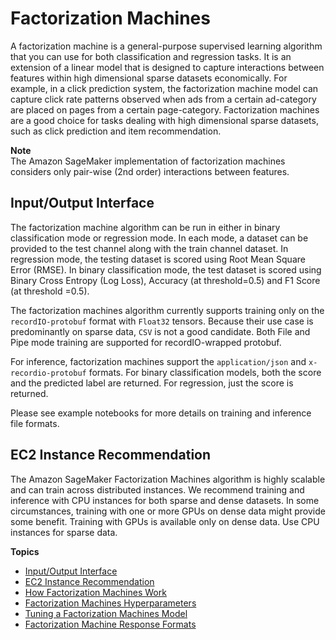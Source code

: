 # Factorization Machines<a name="fact-machines"></a>

A factorization machine is a general\-purpose supervised learning algorithm that you can use for both classification and regression tasks\. It is an extension of a linear model that is designed to capture interactions between features within high dimensional sparse datasets economically\. For example, in a click prediction system, the factorization machine model can capture click rate patterns observed when ads from a certain ad\-category are placed on pages from a certain page\-category\. Factorization machines are a good choice for tasks dealing with high dimensional sparse datasets, such as click prediction and item recommendation\.

**Note**  
The Amazon SageMaker implementation of factorization machines considers only pair\-wise \(2nd order\) interactions between features\.

## Input/Output Interface<a name="fm-inputoutput"></a>

The factorization machine algorithm can be run in either in binary classification mode or regression mode\. In each mode, a dataset can be provided to the test channel along with the train channel dataset\. In regression mode, the testing dataset is scored using Root Mean Square Error \(RMSE\)\. In binary classification mode, the test dataset is scored using Binary Cross Entropy \(Log Loss\), Accuracy \(at threshold=0\.5\) and F1 Score \(at threshold =0\.5\)\.

The factorization machines algorithm currently supports training only on the `recordIO-protobuf` format with `Float32` tensors\. Because their use case is predominantly on sparse data, `CSV` is not a good candidate\. Both File and Pipe mode training are supported for recordIO\-wrapped protobuf\.

For inference, factorization machines support the `application/json` and `x-recordio-protobuf` formats\. For binary classification models, both the score and the predicted label are returned\. For regression, just the score is returned\.

Please see example notebooks for more details on training and inference file formats\.

## EC2 Instance Recommendation<a name="fm-instances"></a>

The Amazon SageMaker Factorization Machines algorithm is highly scalable and can train across distributed instances\. We recommend training and inference with CPU instances for both sparse and dense datasets\. In some circumstances, training with one or more GPUs on dense data might provide some benefit\. Training with GPUs is available only on dense data\. Use CPU instances for sparse data\.

**Topics**
+ [Input/Output Interface](#fm-inputoutput)
+ [EC2 Instance Recommendation](#fm-instances)
+ [How Factorization Machines Work](fact-machines-howitworks.md)
+ [Factorization Machines Hyperparameters](fact-machines-hyperparameters.md)
+ [Tuning a Factorization Machines Model](fm-tuning.md)
+ [Factorization Machine Response Formats](fm-in-formats.md)